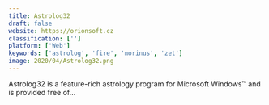 ```yaml
---
title: Astrolog32
draft: false 
website: https://orionsoft.cz
classification: ['']
platform: ['Web']
keywords: ['astrolog', 'fire', 'morinus', 'zet']
image: 2020/04/Astrolog32.png
---
```

Astrolog32 is a feature-rich astrology program for Microsoft Windows™ and is provided free of...